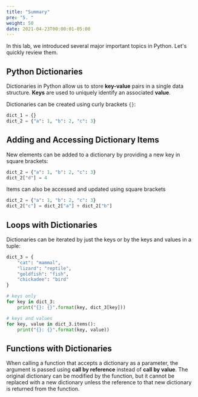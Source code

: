 ```yaml
---
title: "Summary"
pre: "5. "
weight: 50
date: 2021-04-23T00:00:01-05:00
---
```


In this lab, we introduced several major important topics in Python. Let's quickly review them.

## Python Dictionaries

Dictionaries in Python allow us to store **key-value** pairs in a single data structure. **Keys** are used to uniquely identify an associated **value**. 

Dictionaries can be created using curly brackets `{}`:

```python
dict_1 = {}
dict_2 = {"a": 1, "b": 2, "c": 3}
```

## Adding and Accessing Dictionary Items

New elements can be added to a dictionary by providing a new key in square brackets:

```python
dict_2 = {"a": 1, "b": 2, "c": 3}
dict_2["d"] = 4
```

Items can also be accessed and updated using square brackets

```python
dict_2 = {"a": 1, "b": 2, "c": 3}
dict_2["c"] = dict_2["a"] + dict_2["b"]
```

## Loops with Dictionaries

Dictionaries can be iterated by just the keys or by the keys and values in a tuple:

```python
dict_3 = {
    "cat": "mammal",
    "lizard": "reptile",
    "goldfish": "fish",
    "chickadee": "bird"
}

# keys only
for key in dict_3:
    print("{}: {}".format(key, dict_3[key]))

# keys and values
for key, value in dict_3.items():
    print("{}: {}".format(key, value))
```

## Functions with Dictionaries

When calling a function that accepts a dictionary as a parameter, the argument is passed using **call by reference** instead of **call by value**. The original dictionary can be modified by the function, but it cannot be replaced with a new dictionary unless the reference to that new dictionary is returned from the function.